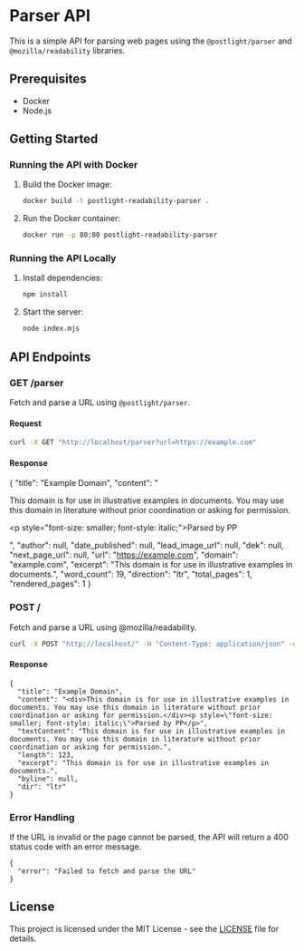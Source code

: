 # Parser API

This is a simple API for parsing web pages using the `@postlight/parser` and `@mozilla/readability` libraries.

## Prerequisites

- Docker
- Node.js

## Getting Started

### Running the API with Docker

1. Build the Docker image:

    ```sh
    docker build -t postlight-readability-parser .
    ```

2. Run the Docker container:

    ```sh
    docker run -p 80:80 postlight-readability-parser
    ```

### Running the API Locally

1. Install dependencies:

    ```sh
    npm install
    ```

2. Start the server:

    ```sh
    node index.mjs
    ```

## API Endpoints

### GET /parser

Fetch and parse a URL using `@postlight/parser`.

#### Request

```sh
curl -X GET "http://localhost/parser?url=https://example.com"
```

#### Response

{
  "title": "Example Domain",
  "content": "<p>This domain is for use in illustrative examples in documents. You may use this domain in literature without prior coordination or asking for permission.</p><p style=\"font-size: smaller; font-style: italic;\">Parsed by PP</p>",
  "author": null,
  "date_published": null,
  "lead_image_url": null,
  "dek": null,
  "next_page_url": null,
  "url": "https://example.com",
  "domain": "example.com",
  "excerpt": "This domain is for use in illustrative examples in documents.",
  "word_count": 19,
  "direction": "ltr",
  "total_pages": 1,
  "rendered_pages": 1
}

### POST /

Fetch and parse a URL using @mozilla/readability.

```sh
curl -X POST "http://localhost/" -H "Content-Type: application/json" -d '{"url": "https://example.com"}'
```

#### Response

```
{
  "title": "Example Domain",
  "content": "<div>This domain is for use in illustrative examples in documents. You may use this domain in literature without prior coordination or asking for permission.</div><p style=\"font-size: smaller; font-style: italic;\">Parsed by PP</p>",
  "textContent": "This domain is for use in illustrative examples in documents. You may use this domain in literature without prior coordination or asking for permission.",
  "length": 123,
  "excerpt": "This domain is for use in illustrative examples in documents.",
  "byline": null,
  "dir": "ltr"
}
```

### Error Handling

If the URL is invalid or the page cannot be parsed, the API will return a 400 status code with an error message.

```
{
  "error": "Failed to fetch and parse the URL"
}
```

## License
This project is licensed under the MIT License - see the [LICENSE](LICENSE) file for details.
```